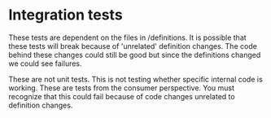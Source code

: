 # Integration tests

These tests are dependent on the files in /definitions. It is possible that these tests will
break because of 'unrelated' definition changes. The code behind these changes could still be
good but since the definitions changed we could see failures.

These are not unit tests. This is not testing whether specific internal code is working. These are
tests from the consumer perspective. You must recognize that this could fail because of code
changes unrelated to definition changes.
